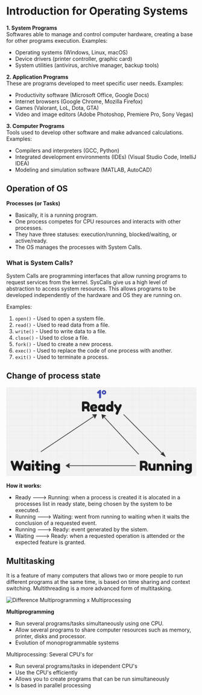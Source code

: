 # Introduction for Operating Systems

**1. System Programs**  
Softwares able to manage and control computer hardware, creating a base for other programs execution. Examples:
   - Operating systems (Windows, Linux, macOS)
   - Device drivers (printer controller, graphic card)
   - System utilities (antivirus, archive manager, backup tools)

**2. Application Programs**  
These are programs developed to meet specific user needs. Examples:
   - Productivity software (Microsoft Office, Google Docs)
   - Internet browsers (Google Chrome, Mozilla Firefox)
   - Games (Valorant, LoL, Dota, GTA)
   - Video and image editors (Adobe Photoshop, Premiere Pro, Sony Vegas)

**3. Computer Programs**  
Tools used to develop other software and make advanced calculations. Examples:
   - Compilers and interpreters (GCC, Python)
   - Integrated development environments (IDEs) (Visual Studio Code, IntelliJ IDEA)
   - Modeling and simulation software (MATLAB, AutoCAD)

## Operation of OS

**Processes (or Tasks)**  
- Basically, it is a running program.
- One process competes for CPU resources and interacts with other processes.
- They have three statuses: execution/running, blocked/waiting, or active/ready.
- The OS manages the processes with System Calls.

### What is System Calls?
System Calls are programming interfaces that allow running programs to request services from the kernel. SysCalls give us a high level of abstraction to access system resources. This allows programs to be developed independently of the hardware and OS they are running on.

Examples:
1. `open()` - Used to open a system file.
2. `read()` - Used to read data from a file.
3. `write()` - Used to write data to a file.
4. `close()` - Used to close a file.
5. `fork()` - Used to create a new process.
6. `exec()` - Used to replace the code of one process with another.
7. `exit()` - Used to terminate a process.

## Change of process state

![Processes State change](https://raw.githubusercontent.com/saukennn/sauk-hat/main/assets/processesStates.png)

**How it works:**
- Ready ---> Running: when a process is created it is alocated in a processes list in ready state, being chosen by the system to be executed.
- Running ---> Waiting: went from running to waiting when it waits the conclusion of a requested event.
- Running ---> Ready: event generated by the sistem.
- Waiting ---> Ready: when a requested operation is attended or the expected feature is granted.

## Multitasking
It is a feature of many computers that allows two or more people to run different programs at the same time, is based on time sharing and context switching. Multithreading is a more advanced form of multitasking.

![Difference Multiprogramming x Multiprocessing](https://raw.githubusercontent.com/saukennn/sauk-hat/main/assets/multitasking.png)

**Multiprogramming**
- Run several programs/tasks simultaneously using one CPU.
- Allow several programs to share computer resources such as memory, printer, disks and processor.
- Evolution of monoprogrammable systems

Multiprocessing: Several CPU's for
- Run several programs/tasks in idependent CPU's
- Use the CPU's efficiently
- Allows you to create programs that can be run simultaneously
- Is based in parallel processing


